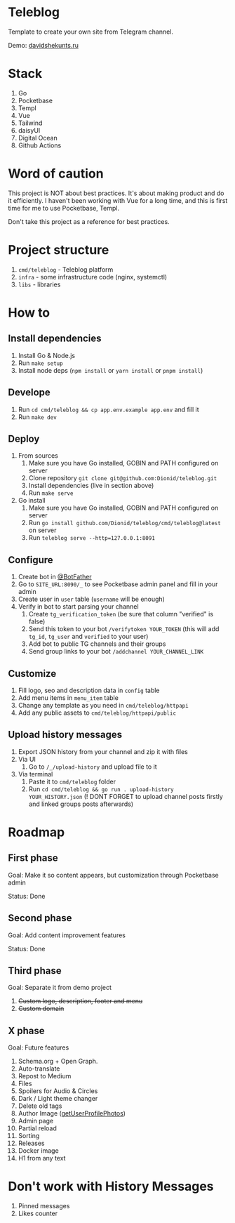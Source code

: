 # Teleblog

Template to create your own site from Telegram channel.

Demo: [davidshekunts.ru](https://davidshekunts.ru)

# Stack

1. Go
1. Pocketbase
1. Templ
1. Vue
1. Tailwind
1. daisyUI
1. Digital Ocean
1. Github Actions

# Word of caution

This project is NOT about best practices. It's about making product
and do it efficiently. I haven't been working with Vue for a long time,
and this is first time for me to use Pocketbase, Templ.

Don't take this project as a reference for best practices.

# Project structure

1. `cmd/teleblog` - Teleblog platform
1. `infra` - some infrastructure code (nginx, systemctl)
1. `libs` - libraries

# How to

## Install dependencies

1. Install Go & Node.js
1. Run `make setup`
1. Install node deps (`npm install` or `yarn install` or `pnpm install`)

## Develope

1. Run `cd cmd/teleblog && cp app.env.example app.env` and fill it
1. Run `make dev`

## Deploy

1. From sources
    1. Make sure you have Go installed, GOBIN and PATH configured on server
    1. Clone repository `git clone git@github.com:Dionid/teleblog.git`
    1. Install dependencies (live in section above)
    1. Run `make serve`
1. Go install
    1. Make sure you have Go installed, GOBIN and PATH configured on server
    1. Run `go install github.com/Dionid/teleblog/cmd/teleblog@latest` on server
    1. Run `teleblog serve --http=127.0.0.1:8091`

## Configure

1. Create bot in [@BotFather](t.me/BotFather)
1. Go to `SITE_URL:8090/_` to see Pocketbase admin panel and fill in your admin
1. Create user in `user` table (`username` will be enough)
1. Verify in bot to start parsing your channel
    1. Create `tg_verification_token` (be sure that column "verified" is false)
    1. Send this token to your bot `/verifytoken YOUR_TOKEN` (this will add `tg_id`, `tg_user` and `verified` to your user)
    1. Add bot to public TG channels and their groups
    1. Send group links to your bot `/addchannel YOUR_CHANNEL_LINK`

## Customize

1. Fill logo, seo and description data in `config` table
1. Add menu items in `menu_item` table
1. Change any template as you need in `cmd/teleblog/httpapi`
1. Add any public assets to `cmd/teleblog/httpapi/public`

## Upload history messages

1. Export JSON history from your channel and zip it with files
1. Via UI
    1. Go to `/_/upload-history` and upload file to it
1. Via terminal
    1. Paste it to `cmd/teleblog` folder
    1. Run `cd cmd/teleblog && go run . upload-history YOUR_HISTORY.json` (! DONT FORGET to upload channel posts firstly and linked groups posts afterwards)

# Roadmap

## First phase

Goal: Make it so content appears, but customization through Pocketbase admin

Status: Done

## Second phase

Goal: Add content improvement features

Status: Done

## Third phase

Goal: Separate it from demo project

1. ~~Custom logo, description, footer and menu~~
1. ~~Custom domain~~

## X phase

Goal: Future features

1. Schema.org + Open Graph.
1. Auto-translate
1. Repost to Medium
1. Files
1. Spoilers for Audio & Circles
1. Dark / Light theme changer
1. Delete old tags
1. Author Image ([getUserProfilePhotos](https://core.telegram.org/bots/api#getuserprofilephotos))
1. Admin page
1. Partial reload
1. Sorting
1. Releases
1. Docker image
1. H1 from any text

# Don't work with History Messages

1. Pinned messages
1. Likes counter
